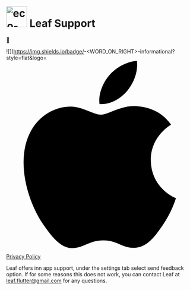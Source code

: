 
# <img width="56" alt="eco-playstore" src="https://user-images.githubusercontent.com/42720743/124920860-1315a080-dff8-11eb-9d03-05d399f4ebf4.png"> Leaf Support
&#127807;

![](https://img.shields.io/badge/<iOS>-<WORD_ON_RIGHT>-informational?style=flat&logo=<svg role="img" viewBox="0 0 24 24" xmlns="http://www.w3.org/2000/svg"><title>Apple</title><path d="M12.152 6.896c-.948 0-2.415-1.078-3.96-1.04-2.04.027-3.91 1.183-4.961 3.014-2.117 3.675-.546 9.103 1.519 12.09 1.013 1.454 2.208 3.09 3.792 3.039 1.52-.065 2.09-.987 3.935-.987 1.831 0 2.35.987 3.96.948 1.637-.026 2.676-1.48 3.676-2.948 1.156-1.688 1.636-3.325 1.662-3.415-.039-.013-3.182-1.221-3.22-4.857-.026-3.04 2.48-4.494 2.597-4.559-1.429-2.09-3.623-2.324-4.39-2.376-2-.156-3.675 1.09-4.61 1.09zM15.53 3.83c.843-1.012 1.4-2.427 1.245-3.83-1.207.052-2.662.805-3.532 1.818-.78.896-1.454 2.338-1.273 3.714 1.338.104 2.715-.688 3.559-1.701"/>&logoColor=white&color=2bbc8a)

[Privacy Policy](privacy.md) 

Leaf offers inn app support, under the settings tab select send feedback option. If for some reasons this does not work, you can contact Leaf at leaf.flutter@gmail.com for any questions.
